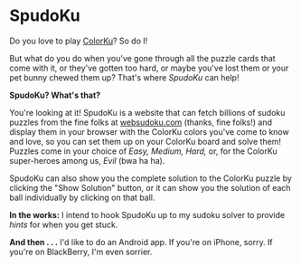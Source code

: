 SpudoKu
=======

Do you love to play [ColorKu](http://colorku.com/)?
So do I!

But what do you do when
you've gone through all the puzzle cards that come with it, or
they've gotten too hard, or maybe you've lost them or your pet
bunny chewed them up?  That's where *SpudoKu* can help!

**SpudoKu?  What's that?**

You're looking at it!  SpudoKu is a website that
can fetch billions of sudoku puzzles from the fine folks at
[websudoku.com](http://websudoku.com/) (thanks,
fine folks!) and display them in your browser with the ColorKu
colors you've come to know and love, so you can set them up
on your ColorKu board and solve them!  Puzzles come in your choice
of *Easy, Medium, Hard,* or, for the ColorKu super-heroes
among us, *Evil* (bwa ha ha).

SpudoKu can also show you the complete solution to the ColorKu puzzle
by clicking the "Show Solution" button, or it can show you the solution
of each ball individually by clicking on that ball.

**In the works:** I intend to hook SpudoKu up to my sudoku solver
to provide *hints* for when you get stuck.

**And then . . .** I'd like to do an Android app.  If you're on
iPhone, sorry.  If you're on BlackBerry, I'm even sorrier.
